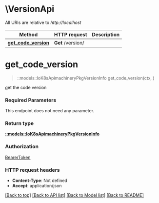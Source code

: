 # \VersionApi

All URIs are relative to *http://localhost*

Method | HTTP request | Description
------------- | ------------- | -------------
[**get_code_version**](VersionApi.md#get_code_version) | **Get** /version/ | 


# **get_code_version**
> ::models::IoK8sApimachineryPkgVersionInfo get_code_version(ctx, )


get the code version

### Required Parameters
This endpoint does not need any parameter.

### Return type

[**::models::IoK8sApimachineryPkgVersionInfo**](io.k8s.apimachinery.pkg.version.Info.md)

### Authorization

[BearerToken](../README.md#BearerToken)

### HTTP request headers

 - **Content-Type**: Not defined
 - **Accept**: application/json

[[Back to top]](#) [[Back to API list]](../README.md#documentation-for-api-endpoints) [[Back to Model list]](../README.md#documentation-for-models) [[Back to README]](../README.md)

